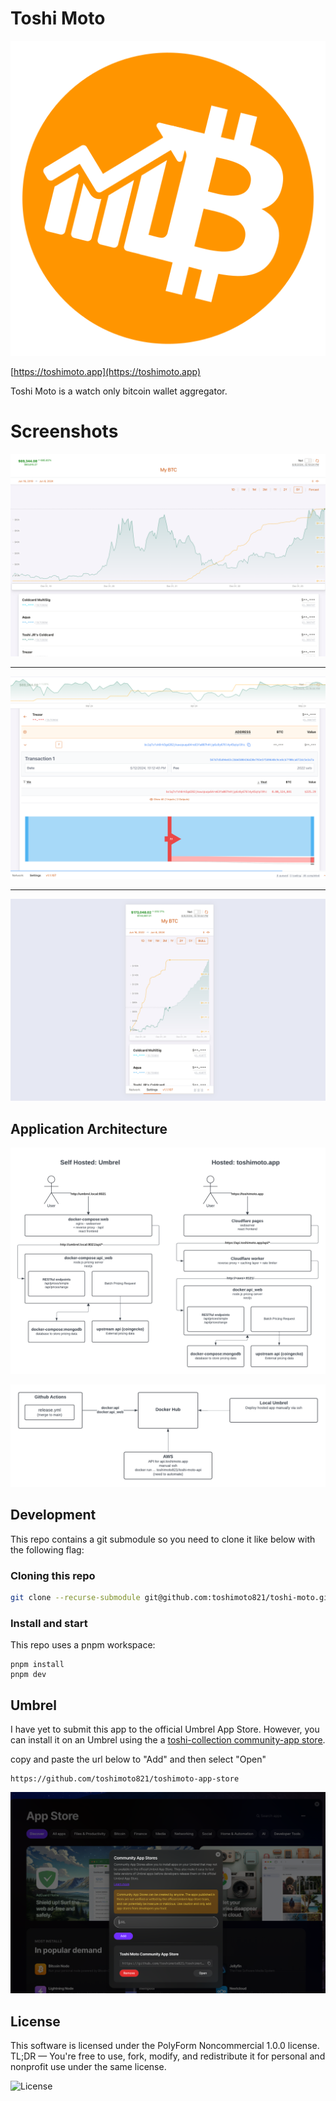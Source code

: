 # Toshi Moto

![logo](./docs/assets/toshi-256.svg)

[https://toshimoto.app](https://toshimoto.app)

Toshi Moto is a watch only bitcoin wallet aggregator.

# Screenshots

![1](./docs/assets/1.png)

---

![2](./docs/assets/2.png)

---

![3](./docs/assets/3.png)

## Application Architecture

![architecture](./docs/assets/architecture.png?bust=1)

![cicd](./docs/assets/cicd.png?bust=1)

## Development

This repo contains a git submodule so you need to clone it like below with the following flag:

### Cloning this repo

```bash
git clone --recurse-submodule git@github.com:toshimoto821/toshi-moto.git
```

### Install and start

This repo uses a pnpm workspace:

```
pnpm install
pnpm dev
```

## Umbrel

I have yet to submit this app to the official Umbrel App Store. However, you can install it on an Umbrel using the a [toshi-collection community-app store](https://github.com/toshimoto821/toshimoto-app-store).

copy and paste the url below to "Add" and then select "Open"

```text
https://github.com/toshimoto821/toshimoto-app-store
```

![community-app-store](./docs/assets/community-app-store.png)

## License

This software is licensed under the PolyForm Noncommercial 1.0.0 license. TL;DR — You're free to use, fork, modify, and redistribute it for personal and nonprofit use under the same license.

![License](https://img.shields.io/badge/license-PolyForm%20Noncommercial%201.0.0-%235351FB)

